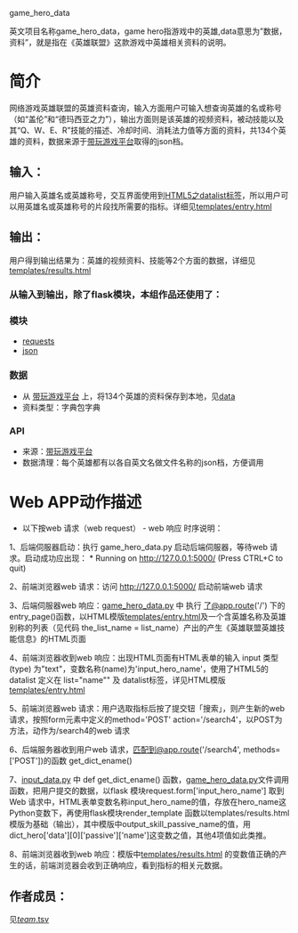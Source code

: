 game_hero_data

英文项目名称game_hero_data，game hero指游戏中的英雄,data意思为”数据，资料”，就是指在《英雄联盟》这款游戏中英雄相关资料的说明。

# 简介 
网络游戏英雄联盟的英雄资料查询，输入方面用户可输入想查询英雄的名或称号（如“盖伦”和“德玛西亚之力”），输出方面则是该英雄的视频资料，被动技能以及其“Q、W、E、R”技能的描述、冷却时间、消耗法力值等方面的资料，共134个英雄的资料，数据来源于[带玩游戏平台](http://lolapi.games-cube.com/GetChampionDetail?champion_id={champion_id})取得的json档。


## 输入：
用户输入英雄名或英雄称号，交互界面使用到[HTML5之datalist标签](http://www.w3school.com.cn/html5/html5_datalist.asp)，所以用户可以用英雄名或英雄称号的片段找所需要的指标。详细见[templates/entry.html](https://github.com/Tumaorou/nfu_newmedia_python/blob/master/game_hero_data/templates/entry.html)
## 输出：
用户得到输出结果为：英雄的视频资料、技能等2个方面的数据，详细见[templates/results.html](https://github.com/Tumaorou/nfu_newmedia_python/blob/master/game_hero_data/templates/results.html)

### 从输入到输出，除了flask模块，本组作品还使用了：
### 模块
* [requests](http://docs.python-requests.org/zh_CN/latest/user/quickstart.html)
* [json](https://docs.python.org/2/library/json.html)
### 数据
*  从 [带玩游戏平台](http://lolapi.games-cube.com/GetChampionDetail?champion_id={champion_id})
上，将134个英雄的资料保存到本地，见[data](https://github.com/Tumaorou/nfu_newmedia_python/tree/master/game_hero_data/data)
*  资料类型：字典包字典  
### API
* 来源：[带玩游戏平台](http://lolapi.games-cube.com/GetChampionDetail?champion_id={champion_id})
* 数据清理：每个英雄都有以各自英文名做文件名称的json档，方便调用

# Web APP动作描述
* 以下按web 请求（web request） - web 响应 时序说明：

1、后端伺服器启动：执行 game_hero_data.py 启动后端伺服器，等待web 请求。启动成功应出现： * Running on http://127.0.0.1:5000/ (Press CTRL+C to quit)

2、前端浏览器web 请求：访问 http://127.0.0.1:5000/ 启动前端web 请求

3、后端伺服器web 响应：[game_hero_data.py](https://github.com/Tumaorou/nfu_newmedia_python/blob/master/game_hero_data/game_hero_data.py) 中 执行 了@app.route('/') 下的 entry_page()函数，以HTML模版[templates/entry.html](https://github.com/Tumaorou/nfu_newmedia_python/blob/master/game_hero_data/templates/entry.html)及一个含英雄名称及英雄别称的列表（见代码 the_list_name = list_name）产出的产生《英雄联盟英雄技能信息》的HTML页面

4、前端浏览器收到web 响应：出现HTML页面有HTML表单的输入 input 类型(type) 为"text"，变数名称(name)为'input_hero_name'，使用了HTML5的datalist 定义在 list="name"" 及 datalist标签，详见HTML模版[templates/entry.html](https://github.com/Tumaorou/nfu_newmedia_python/blob/master/game_hero_data/templates/entry.html)

5、前端浏览器web 请求：用户选取指标后按了提交钮「搜索」，则产生新的web 请求，按照form元素中定义的method='POST' action='/search4'，以POST为方法，动作为/search4的web 请求

6、后端服务器收到用户web 请求，匹配到@app.route('/search4', methods=['POST'])的函数 get_dict_ename()

7、[input_data.py](https://github.com/Tumaorou/nfu_newmedia_python/blob/master/game_hero_data/input_data.py) 中 def get_dict_ename() 函数，[game_hero_data.py](https://github.com/Tumaorou/nfu_newmedia_python/blob/master/game_hero_data/game_hero_data.py)文件调用函数，把用户提交的数据，以flask 模块request.form['input_hero_name']	取到Web 请求中，HTML表单变数名称input_hero_name的值，存放在hero_name这Python变数下，再使用flask模块render_template 函数以templates/results.html模版为基础（输出），其中模版中output_skill_passive_name的值，用dict_hero['data'][0]['passive']['name']这变数之值，其他4项值如此类推。

8、前端浏览器收到web 响应：模版中[templates/results.html](https://github.com/Tumaorou/nfu_newmedia_python/blob/master/game_hero_data/templates/results.html) 的变数值正确的产生的话，前端浏览器会收到正确响应，看到指标的相关元数据。

## 作者成员：
见[_team_.tsv](_team_/_team_.tsv)
